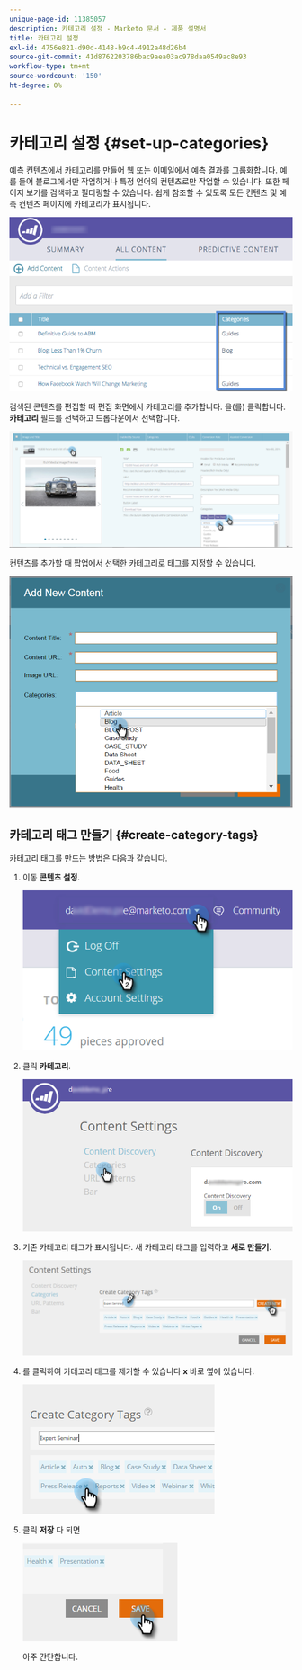```yaml
---
unique-page-id: 11385057
description: 카테고리 설정 - Marketo 문서 - 제품 설명서
title: 카테고리 설정
exl-id: 4756e821-d90d-4148-b9c4-4912a48d26b4
source-git-commit: 41d8762203786bac9aea03ac978daa0549ac8e93
workflow-type: tm+mt
source-wordcount: '150'
ht-degree: 0%

---
```


# 카테고리 설정 {#set-up-categories}

예측 컨텐츠에서 카테고리를 만들어 웹 또는 이메일에서 예측 결과를 그룹화합니다. 예를 들어 블로그에서만 작업하거나 특정 언어의 컨텐츠로만 작업할 수 있습니다. 또한 페이지 보기를 검색하고 필터링할 수 있습니다.  쉽게 참조할 수 있도록 모든 컨텐츠 및 예측 컨텐츠 페이지에 카테고리가 표시됩니다.

![](assets/image2017-10-3-9-3a3-3a44.png)

검색된 콘텐츠를 편집할 때 편집 화면에서 카테고리를 추가합니다. 을(를) 클릭합니다. **카테고리** 필드를 선택하고 드롭다운에서 선택합니다.

![](assets/two.png)

컨텐츠를 추가할 때 팝업에서 선택한 카테고리로 태그를 지정할 수 있습니다.

![](assets/add-new-content-dropdown-hand.png)

## 카테고리 태그 만들기 {#create-category-tags}

카테고리 태그를 만드는 방법은 다음과 같습니다.

1. 이동 **콘텐츠 설정**.

   ![](assets/settings-dropdown-hand-1.png)

1. 클릭 **카테고리**.

   ![](assets/content-discovery-categories-hand.png)

1. 기존 카테고리 태그가 표시됩니다. 새 카테고리 태그를 입력하고 **새로 만들기**.

   ![](assets/content-settings-create-cat-tags-hand.png)

1. 를 클릭하여 카테고리 태그를 제거할 수 있습니다 **x** 바로 옆에 있습니다.

   ![](assets/remove-category-tag-updated.png)

1. 클릭 **저장** 다 되면

   ![](assets/save-new.png)

   아주 간단합니다.
